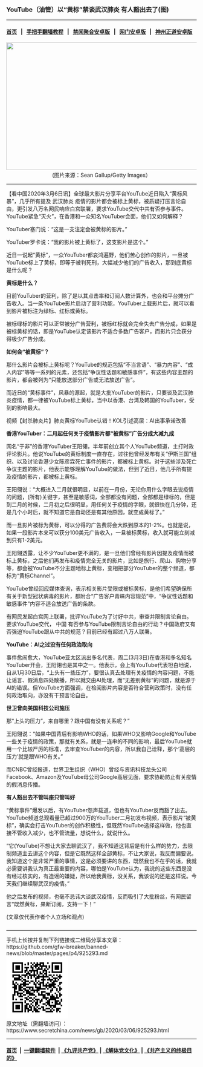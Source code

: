 ### YouTube（油管）以“黄标”禁谈武汉肺炎 有人豁出去了(图)
------------------------

#### [首页](https://github.com/gfw-breaker/banned-news/blob/master/README.md) &nbsp;&nbsp;|&nbsp;&nbsp; [手把手翻墙教程](https://github.com/gfw-breaker/guides/wiki) &nbsp;&nbsp;|&nbsp;&nbsp; [禁闻聚合安卓版](https://github.com/gfw-breaker/bn-android) &nbsp;&nbsp;|&nbsp;&nbsp; [网门安卓版](https://github.com/oGate2/oGate) &nbsp;&nbsp;|&nbsp;&nbsp; [神州正道安卓版](https://github.com/SzzdOgate/update) 



<div class="article_right" style="fone-color:#000">
 <p style="text-align:center">
  <img alt="" src="http://img2.secretchina.com/pic/2018/10-18/p2284902a769130917-ss.jpg" style="height:337px; width:600px"/>
  <br>
   (图片来源：Sean Gallup/Getty Images）
   <span id="hideid" name="hideid" style="color:red;display:none;">
    <span href="https://www.secretchina.com">
    </span>
   </span>
  </br>
 </p>
 <div id="txt-mid1-t21-2017">
  

---


  </div>
 </div>
 <p>
  【看中国2020年3月6日讯】全球最大影片分享平台YouTube近日陷入“黄标风暴”，几乎所有提及
  <span href="https://www.secretchina.com/news/gb/tag/武汉肺炎" target="_blank">
   武汉肺炎
  </span>
  疫情的影片都会被标上黄标，被质疑打压言论自由，更引发八万名网民响应白宫联署，要求YouTube交代中共有否参与事件。YouTube紧急“灭火”，在香港和一众知名YouTuber会面，他们又如何解释？
  <span id="hideid" name="hideid" style="color:red;display:none;">
   <span href="https://www.secretchina.com">
   </span>
  </span>
 </p>
 <p>
  YouTuber塞门说：“这是一支注定会被黄标的影片。”
 </p>
 <p>
  YouTuber罗卡说：“我的影片被上黄标了，这支影片是这个。”
 </p>
 <p>
  近日一说起“黄标”，一众YouTuber都哀鸿遍野，他们苦心创作的影片，一旦被YouTube标上了黄标，即等于被判死刑，大幅减少他们的广告收入，那到底黄标是什么呢？
 </p>
 <p>
  <strong>
   黄标是什么？
  </strong>
 </p>
 <p>
  目前YouTuber的营利，除了是以其点击率和订阅人数计算外，也会和平台摊分广告收入。当一条YouTube影片启动了营利功能，YouTuber上载影片后，就可以看到影片被标注为绿标、红标或黄标。
 </p>
 <p>
  被标绿标的影片可以正常被分广告营利，被标红标就会完全失去广告分成，如果是被标黄标的话，即是YouTube认定该影片不适合多数广告客户，而影片只会获分得极少广告分成。
 </p>
 <p>
  <strong>
   如何会“被黄标”？
  </strong>
 </p>
 <p>
  那什么影片会被标上黄标呢？YouTube的规范包括“不当言语”、“暴力内容”、“成人内容”等等一系列的元素，还包括“争议性话题和敏感事件”，有这些内容主题的影片，都会被列为“只能放送部分广告或无法放送广告”。
 </p>
 <p>
  而近日的“黄标事件”，风暴的源起，就是大批YouTuber的影片，只要谈及武汉肺炎疫情，都一律被YouTube标上黄标，当中以香港、台湾及韩国的YouTuber，受到的影响最大。
 </p>
 <p>
  视频【封杀肺炎片】肺炎黄标YouTube认错！KOL引述高层：AI出事承诺改善
 </p>
 <p>
  <strong>
   香港YouTuber：二月起任何关于疫情影片都“被黄标”广告分成大减九成
  </strong>
 </p>
 <p>
  网名“于非”的香港YouTuber王阳翎，半年前创立其个人YouTube频道，主打时政评论影片。他说YouTube的黄标制度一直存在，过往他曾经发布有关“伊斯兰国”组织、以及讨论香港少女陈彦霖死亡事件的影片，都被标上黄标。对于这些涉及死亡争议主题的影片，他表示能够理解YouTube的做法，但到了近日，他几乎所有提及疫情的影片，都被标上黄标。
 </p>
 <p>
  王阳翎说：“大概进入二月就很明显，以前在一月份，无论你用什么字眼去说疫情的问题，(所有)关键字，甚至是敏感词，全部都没有问题，全部都是绿标的，但是到二月的时候，二月初之后很明显，用任何关于疫情的字眼，就很快在几分钟，还是几个小时后，就不知道它是自动还是有其他原因，就变成黄标了。”
 </p>
 <p>
  而一旦影片被标为黄标，可以分得的广告费将会大跌到原本的1-2%。也就是说，如果一段影片本来可以获分100美元广告收入，一旦被标黄标，收入就可能立刻减到只有1-2美元。
 </p>
 <center>
  <div style="max-width: 632px;height:180px; display: none; text-align: center; margin: 0 auto; overflow: hidden;overflow-x: hidden;">
   <div id="taboola-midarticle-thumbnails" style="max-width: 632px;height:180px;overflow: hidden;overflow-x: hidden;">
   </div>
  </div>
  <div>
   <ins class="adsbygoogle" data-ad-client="ca-pub-1276641434651360" data-ad-format="fluid" data-ad-layout="in-article" data-ad-slot="5164544770" style="display:block; text-align:center;">
   </ins>
  </div>
 </center>
 <p>
  王阳翎透露，让不少YouTuber更不满的，是一旦他们曾经有影片因提及疫情而被标上黄标，之后他们再发布和疫情完全无关的影片，比如是旅行、爬山、购物分享等，都会被YouTube不分主题地标上黄标，变相把部分YouTuber的整个频道，都标为“黄标Channel”。
 </p>
 <p>
  YouTube曾经回应媒体查询，表示相关影片受限或被标黄标，是他们希望确保所有关于新型冠状病毒的影片，都附合“广告客户青睐内容规范”中，“争议性话题和敏感事件”内容不适合放送广告的条款。
 </p>
 <p>
  有网民发起白宫网上联署，批评YouTube为了讨好中共，审查并限制言论自由。要求YouTube交代，
  <span href="https://www.secretchina.com" target="_blank">
   中国
  </span>
  有否参与YouTube限制言论自由的行动？中国政府又有否强迫YouTube跟从中共的规范？目前已经有超过八万人联署。
 </p>
 <p>
  <strong>
   YouTube：AI之过没有任何政治取向
  </strong>
 </p>
 <p>
  事件愈闹愈大，YouTube亚太区派出多名代表，周二(3月3日)在香港和多名知名YouTuber开会，王阳翎也是其中之一。他表示，会上有YouTube代表坦白地说，自从1月30日后，“上头有一些压力”，要很认真去处理有关疫情的内容问题，不能让谣言、假消息四处散播，所以就交由AI处理，而“无差别黄标”的问题，就是源于AI的错误。但YouTube方面强调，在检阅影片内容是否符合营利政策时，没有任何政治取向，亦没有干预言论自由。
 </p>
 <center>
  <ins class="adsbygoogle" data-ad-client="ca-pub-1276641434651360" data-ad-format="fluid" data-ad-layout="in-article" data-ad-slot="3646767294" style="display:block; text-align:center;">
  </ins>
 </center>
 <p>
  <strong>
   世卫曾向美国科技公司施压
  </strong>
 </p>
 <p>
  那“上头的压力”，来自哪里？跟中国有没有关系呢？”
 </p>
 <p>
  王阳翎说：“如果中国背后有影响WHO的话，如果WHO又影响Google和YouTube一些关于疫情的政策，那就有关系，就是一连串的不同的影响，最后YouTube就用一个比较严厉的标准，去审查YouTuber的内容，所以我自己诠释，那个‘高层的压力’就是跟WHO有关。”
 </p>
 <p>
  而CNBC曾经报道，世界卫生组织（WHO）曾经与资讯科技龙头公司Facebook、Amazon及YouTube母公司Google高层见面，要求协助防止有关疫情的假消息传播。
 </p>
 <p>
  <strong>
   有人豁出去不管叫座只管叫好
  </strong>
 </p>
 <p>
  “黄标事件”爆发以后，有YouTuber怨声载道，但也有YouTuber反而豁了出去。YouTube频道总观看量已超过900万的YouTuber二月初发布视频，表示影片“被黄标”，确实会打击YouTuber的创作积极性，但既然YouTube选择这样做，他也直接不管收入减少，也不管流量，想说什么，就说什么。
 </p>
 <p>
  “它(YouTube)不想让大家去聊武汉了，我不知道这背后是有什么样的势力，去限制频道主去讲这个内容，但是它既然这样全部黄标，不让大家说，我反而偏要说。我知道这个是非常严重的事情，这是必须要讲的东西，既然我也不在乎的话，我就必需要讲我认为真正最重要的内容，哪怕是YouTube认为，我说的这些东西是没有经过核实的，有造谣的嫌疑，所以给我黄标，没关系，我该说的还是这样说。今天我们继续聊武汉的疫情。”
 </p>
 <p>
  他之后发布的视频，也毫不忌讳大谈武汉疫情，反而吸引了大批粉丝，有网民留言“既然黄标，果断订阅，支持一下！”
 </p>
 (文章仅代表作者个人立场和观点)
 <center>
  <div>
   <div id="txt-mid2-t22-2017" style="display: block;  max-height: 351px;  overflow: hidden;">
    <div id="SC-21xxx">
    </div>
    <ins class="adsbygoogle" data-ad-client="ca-pub-1276641434651360" data-ad-format="auto" data-ad-slot="4301710469" data-full-width-responsive="true" style="display:block">
    </ins>
   </div>
  </div>
 </center>
 <div style="padding-top:12px;">
 </div>
</div>

<hr/>
手机上长按并复制下列链接或二维码分享本文章：<br/>
https://github.com/gfw-breaker/banned-news/blob/master/pages/p4/925293.md <br/>
<a href='https://github.com/gfw-breaker/banned-news/blob/master/pages/p4/925293.md'><img src='https://github.com/gfw-breaker/banned-news/blob/master/pages/p4/925293.md.png'/></a> <br/>
原文地址（需翻墙访问）：https://www.secretchina.com/news/gb/2020/03/06/925293.html


------------------------
#### [首页](https://github.com/gfw-breaker/banned-news/blob/master/README.md) &nbsp;|&nbsp; [一键翻墙软件](https://github.com/gfw-breaker/nogfw/blob/master/README.md) &nbsp;| [《九评共产党》](https://github.com/gfw-breaker/9ping.md/blob/master/README.md#九评之一评共产党是什么) | [《解体党文化》](https://github.com/gfw-breaker/jtdwh.md/blob/master/README.md) | [《共产主义的终极目的》](https://github.com/gfw-breaker/gczydzjmd.md/blob/master/README.md)


<img src='http://gfw-breaker.win/banned-news/pages/p4/925293.md' width='0px' height='0px'/>